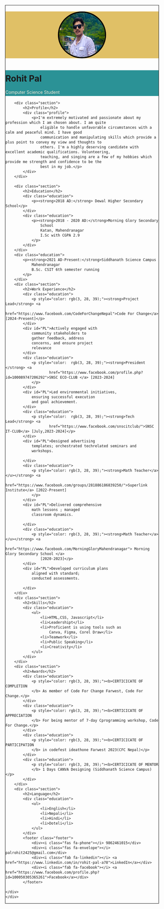 <!DOCTYPE html>
<html lang="en">

<head>
    <meta charset="UTF-8">
    <meta name="viewport" content="width=device-width, initial-scale=1.0">
    <title>My Resume</title>
    <link rel="stylesheet" href="https://cdnjs.cloudflare.com/ajax/libs/font-awesome/6.5.0/css/all.min.css">
    <link rel="stylesheet" href="index.css">
</head>

<body >
    <div class="container" style="border: 1px solid black ; ">
        <div style="background-color: rgb(224, 192, 102);">
            <img src="my2.jpeg" alt="Rohit Pal's Photo" style="width: 150px; height: 145px; border-radius: 50%; margin: 20px auto; display: block;border: 4px solid black ;">
        </div>
        <div id="name" style="background-color: rgb(43, 146, 150);">
            <h1 style="padding-top: 10px;">Rohit Pal</h1>
            <p style="color: antiquewhite; padding-bottom: 4px;">Computer Science Student</p>
        </div>

        <div class="section">
            <h2>Profile</h2>
            <div class="profile">
                <p>I'm extremely motivated and passionate about my profession which I am chosen about. I am quite
                    eligible to handle unfavorable circumstances with a calm and peaceful mind. I have good
                    communication and manipulating skills which provide a plus point to convey my view and thoughts to
                    others. I'm a highly deserving candidate with excellent academic qualifications. Volunteering,
                    teaching, and singing are a few of my hobbies which provide me strength and confidence to be the
                    best in my job.</p>
            </div>
        </div>

        <div class="section">
            <h2>Education</h2>
            <div class="education">
                <p><strong>2018 AD:</strong> Dewal Higher Secondary School</p>
            </div>
            <div class="education">
                <p><strong>2018 - 2020 AD:</strong>Morning Glory Secondary
                    School
                    Katan, Mahendranagar
                    I.Sc with CGPA 2.9
                </p>
            </div>
        </div>
        <div class="education">
            <p><strong>2021 AD-Present:</strong>Siddhanath Science Campus
                Mahendranagar
                B.Sc. CSIT 6th semester running
            </p>
        </div>
        <div class="section">
            <h2>Work Experience</h2>
            <div class="education">
                <p style="color: rgb(3, 28, 39);"><strong>Project Lead</strong> <a
                        href="https://www.facebook.com/CodeForChangeNepal">Code For Change</a> [2024-Present]</p>
            </div>
            <div id="PL">Actively engaged with
                community stakeholders to
                gather feedback, address
                concerns, and ensure project
                relevance
            </div>
            <div class="education">
                <p style="color:  rgb(3, 28, 39);"><strong>President </strong> <a
                        href="https://www.facebook.com/profile.php?id=100089747206292">SNSC ECO-CLUB </a> [2023-2024]
                </p>
            </div>
            <div id="PL">Led environmental initiatives,
                ensuring successful execution
                and goal achievement.
            </div>
            <div class="education">
                <p style="color:  rgb(3, 28, 39);"><strong>Tech Lead</strong> <a
                        href="https://www.facebook.com/snscitclub/">SNSC IT-CLUB</a> [July,2023-2024]</p>
            </div>
            <div id="PL">Designed advertising
                templates; orchestrated techrelated seminars and
                workshops.

            </div>
            <div class="education">
                <p style="color: rgb(3, 28, 39);"><strong>Math Teacher</a></u></strong> <a
                        href="https://www.facebook.com/groups/281886186839250/">Superlink Institute</a> [2022-Present]
                </p>
            </div>
            <div id="PL">Delivered comprehensive
                math lessons ; managed
                classroom dynamics.

            </div>
            <div class="education">
                <p style="color: rgb(3, 28, 39);"><strong>Math Teacher</a></u></strong> <a
                        href="https://www.facebook.com/MorningGloryMahendranagar"> Morning Glory Secondary School </a>
                    [2020-2023]</p>
            </div>
            <div id="PL">Developed curriculum plans
                aligned with standard;
                conducted assessments.

            </div>
        </div>
        <div class="section">
            <h2>Skills</h2>
            <div class="education">
                <ul>
                    <li>HTML,CSS, Javascript</li>
                    <li>Leadershipt</li>
                    <li>Proficient is using tools such as
                        Canva, Figma, Corel Draw</li>
                    <li>Teamwork</li>
                    <li>Public Speaking</li>
                    <li>Creativity</li>
                </ul>
            </div>
        </div>
        <div class="section">
            <h2>Awards</h2>
            <div class="education">
                <p style="color: rgb(3, 28, 39);"><b>CERTICICATE OF COMPLETION
                </b> As member of Code For Change Farwest, Code For Change.</p>
            </div>
            <div class="education">
                <p style="color: rgb(3, 28, 39);"><b>CERTICICATE OF APPRECIATION
                </b> For being mentor of 7-day Cprogramming workshop, Code For Change.</p>
            </div>
            <div class="education">
                <p style="color: rgb(3, 28, 39);"><b>CERTICICATE OF PARTICIPATION 
                </b> in codefest ideathone Farwest 2023(CFC Nepal)</p>
            </div>
            <div class="education">
                <p style="color: rgb(3, 28, 39);"><b>CERTICICATE OF MENTOR
                </b> 1 Days CANVA Designing (Siddhanath Science Campus)</p>
            </div>
        </div>
        <div class="section">
            <h2>Language</h2>
            <div class="education">
                <ul>
                    <li>English</li>
                    <li>Nepali</li>
                    <li>Hindi</li>
                    <li>Doteli</li>
                </ul>
            </div>
            <footer class="footer">
                <div><i class="fas fa-phone"></i> 9862461015</div>
                <div><i class="fas fa-envelope"></i> palrohit2425@gmail.com</div>
                <div><i class="fab fa-linkedin"></i> <a href="https://www.linkedin.com/in/rohit-pal-a78">LinkedIn</a></div>
                <div><i class="fab fa-facebook"></i> <a href="https://www.facebook.com/profile.php?id=100050305365261">Facebook</a></div>
            </footer>
            
    </div>
    </div>
   
</body>

</html>
